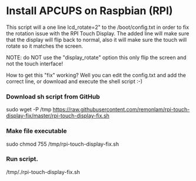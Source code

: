 # Install APCUPS on Raspbian (RPI)

This script will a one line lcd_rotate=2" to the /boot/config.txt in order to fix the rotation issue with the RPI Touch Display.
The added line will make sure that the display will flip back to normal, also it will make sure the touch will rotate so it matches the screen.

NOTE: do NOT use the "display_rotate" option this only flip the screen and not the touch interface!

How to get this "fix" working?
Well you can edit the config.txt and add the correct line, or download and execute the shell script :-)

### Download sh script from GitHub
sudo wget -P /tmp https://raw.githubusercontent.com/remonlam/rpi-touch-display-fix/master/rpi-touch-display-fix.sh

### Make file executable
sudo chmod 755 /tmp/rpi-touch-display-fix.sh

### Run script.
/tmp/./rpi-touch-display-fix.sh
